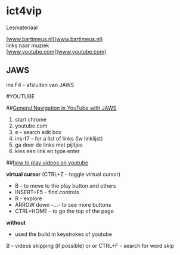 # ict4vip


Lesmateriaal

[www.bartimeus.nl](www.bartimeus.nl)  
links naar muziek  
[www.youtube.com](www.youtube.com) 

## JAWS
ins F4 - afsluiten van JAWS

#YOUTUBE
 
 
##[General Navigation in YouTube with JAWS](https://www.youtube.com/watch?v=oMzXAV0ZEsE)

1. start chrome  
1. youtube.com  
1. e - search edit box  
1. ins-f7 - for a list of links (lw linklijst)  
1. ga door de links met pijltjes  
1. kies een link en type enter  

##[how to play videos on youtube](https://www.youtube.com/watch?v=jqvxKLbp6CI)  

**virtual cursor** (CTRL+Z - toggle virtual cursor)

* B - to move to the play button and others
* INSERT+F5 - find controls
* R - explore
* ARROW down -...- to see more buttons
* CTRL+HOME - to go the top of the page

**without**

* used the build in keystrokes of youtube

B - videos skipping (if possible) 
or or CTRL+F - search for word skip
